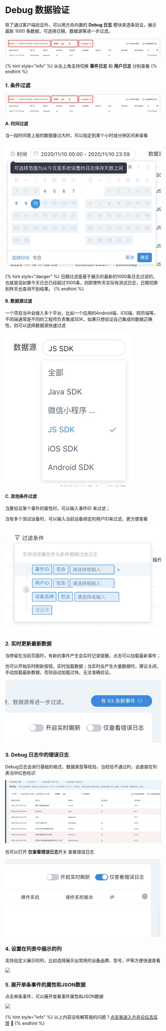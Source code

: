 # Debug 数据验证

除了通过客户端验证外，可以用方舟内置的  **Debug 日志** 模块来逐条验证，展示最新 1000 条数据，可选择日期、数据源等进一步过滤。

![](../../.gitbook/assets/image%20%28534%29.png)

{% hint style="info" %}
从左上角支持切换 **事件日志** 和 **用户日志** 分别查看
{% endhint %}

### 1. 条件过滤

![](../../.gitbook/assets/image%20%28536%29.png)

#### A. 时间过滤

当一段时间里上报的数据量过大时，可以指定到某个小时或分钟区间来查看

![](../../.gitbook/assets/image%20%28528%29.png)

{% hint style="danger" %}
日期过滤是基于展示的最新的1000条日志过滤的，也就是说如果今天日志已经超过1000条，则即使昨天实际有测试日志，日期切换到昨天也查询不到结果。
{% endhint %}

#### B. 数据源过滤

一个项目当中会接入多个平台，比如一个应用的Android端、iOS端、网页端等，不同端通常是不同的工程师负责集成SDK，如果只想验证自己集成的数据正确性，则可以选择数据源快速过滤

![](../../.gitbook/assets/image%20%28527%29.png)

#### C. 其他条件过滤

当要验证某个事件的属性时，可以输入事件ID 来过滤；

当有多个测试设备时，可以输入当前设备绑定的用户ID来过滤，更方便查看

![](../../.gitbook/assets/image%20%28530%29.png)

### 2. 实时更新最新数据

当停留在当前页面时，有新的事件产生会实时记录提醒，点击可以加载最新事件；

也可以开始实时刷新按钮，实时加载数据；当实时会产生大量数据时，建议关闭，手动加载最新数据，否则自动加载过快，无法准确验证。

![](../../.gitbook/assets/image%20%28537%29.png)

### 3. Debug 日志中的错误日志

Debug日志会进行基础的格式、数据类型等校验，当校验不通过时，会直接在列表当中红色标识  


![](../../.gitbook/assets/image%20%28529%29.png)

也可以打开 **仅查看错误日志**开关 查看错误日志

![](../../.gitbook/assets/image%20%28540%29.png)

### 4. 设置在列表中展示的列

支持自定义展示的列，比如选择展示出常用的设备品牌、型号、IP等方便快速查看

![](../../.gitbook/assets/image%20%28223%29.png)

### 5. 展开单条事件的属性和JSON数据

点击单条事件，可以展开查看事件属性和JSON数据

![](../../.gitbook/assets/image%20%28199%29.png)

{% hint style="info" %}
以上内容没有解答我的问题？[点击我进入方舟论坛去反馈](https://www.analysysdata.com/forum/index) 🚀
{% endhint %}

